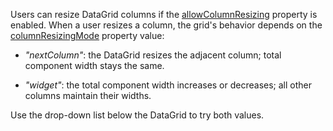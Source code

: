 Users can resize DataGrid columns if the [allowColumnResizing](/Documentation/ApiReference/UI_Components/dxDataGrid/Configuration/#allowColumnResizing) property is enabled. When a user resizes a column, the grid's behavior depends on the [columnResizingMode](/Documentation/ApiReference/UI_Components/dxDataGrid/Configuration/#columnResizingMode) property value:

* *"nextColumn"*: the DataGrid resizes the adjacent column; total component width stays the same.

* *"widget"*: the total component width increases or decreases; all other columns maintain their widths.

Use the drop-down list below the DataGrid to try both values.
